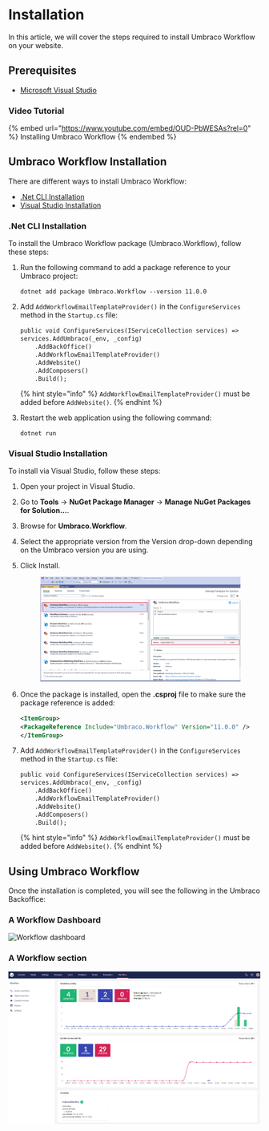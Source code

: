 # Installation

In this article, we will cover the steps required to install Umbraco Workflow on your website.

## Prerequisites

* [Microsoft Visual Studio](https://visualstudio.microsoft.com/)

### Video Tutorial

{% embed url="https://www.youtube.com/embed/OUD-PbWESAs?rel=0" %}
Installing Umbraco Workflow
{% endembed %}

## Umbraco Workflow Installation

There are different ways to install Umbraco Workflow:

* [.Net CLI Installation](installing-workflow.md#net-cli-installation)
* [Visual Studio Installation](installing-workflow.md#visual-studio-installation)

### .Net CLI Installation

To install the Umbraco Workflow package (Umbraco.Workflow), follow these steps:

1. Run the following command to add a package reference to your Umbraco project:

    ```
    dotnet add package Umbraco.Workflow --version 11.0.0
    ```

2. Add `AddWorkflowEmailTemplateProvider()` in the `ConfigureServices` method in the `Startup.cs` file:

    ```
    public void ConfigureServices(IServiceCollection services) => 
	services.AddUmbraco(_env, _config)
		.AddBackOffice()
		.AddWorkflowEmailTemplateProvider()
        .AddWebsite()
		.AddComposers()
        .Build();
    ```

    {% hint style="info" %}
    `AddWorkflowEmailTemplateProvider()` must be added before `AddWebsite()`.
    {% endhint %}

3. Restart the web application using the following command:

    ```
    dotnet run
    ```

### Visual Studio Installation

To install via Visual Studio, follow these steps:

1. Open your project in Visual Studio.
2. Go to **Tools** -> **NuGet Package Manager** -> **Manage NuGet Packages for Solution...**.
3. Browse for **Umbraco.Workflow**.
4. Select the appropriate version from the Version drop-down depending on the Umbraco version you are using.
5. Click Install.

    <figure><img src="images/VS_Installation.png" alt=""><figcaption></figcaption></figure>
6. Once the package is installed, open the **.csproj** file to make sure the package reference is added:

    ```xml
    <ItemGroup>
    <PackageReference Include="Umbraco.Workflow" Version="11.0.0" />
    </ItemGroup>
    ```

7. Add `AddWorkflowEmailTemplateProvider()` in the `ConfigureServices` method in the `Startup.cs` file:

    ```
    public void ConfigureServices(IServiceCollection services) => 
	services.AddUmbraco(_env, _config)
		.AddBackOffice()
		.AddWorkflowEmailTemplateProvider()
        .AddWebsite()
		.AddComposers()
        .Build();
    ```

    {% hint style="info" %}
    `AddWorkflowEmailTemplateProvider()` must be added before `AddWebsite()`.
    {% endhint %}

## Using Umbraco Workflow

Once the installation is completed, you will see the following in the Umbraco Backoffice:

### A Workflow Dashboard

![Workflow dashboard](images/WorkflowDashboard\_ContentSection.png)

### A Workflow section

![Workflow section](images/workflow-section.png)
